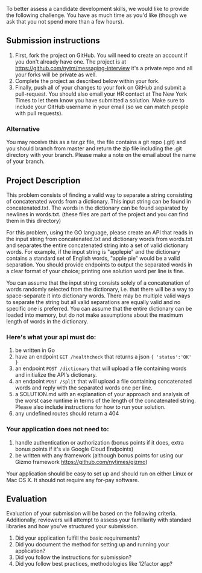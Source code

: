 To better assess a candidate development skills, we would like to provide the following challenge. You have as much time as you'd like (though we ask that you not spend more than a few hours).

## Submission instructions

1. First, fork the project on GitHub. You will need to create an account if you don't already have one. The project is at https://github.com/nytm/messaging-interview it's a private repo and all your forks will be private as well.
2. Complete the project as described below within your fork.
3. Finally, push all of your changes to your fork on GitHub and submit a pull-request. You should also email your HR contact at The New York Times to let them know you have submitted a solution. Make sure to include your GitHub username in your email (so we can match people with pull requests).

### Alternative

You may receive this as a tar.gz file, the file contains a git repo (.git) and you should branch from master and return the zip file including the .git directory with your branch. Please make a note on the email about the name of your branch.

## Project Description

This problem consists of finding a valid way to separate a string consisting of concatenated words from a dictionary. This input string can be found in concatenated.txt. The words in the dictionary can be found separated by newlines in words.txt. (these files are part of the project and you can find them in this directory)

For this problem, using the GO language, please create an API that reads in the input string from concatenated.txt and dictionary words from words.txt and separates the entire concatenated string into a set of valid dictionary words. For example, if the input string is "applepie" and the dictionary contains a standard set of English words, "apple pie" would be a valid separation. You should provide endpoints to output the separated words in a clear format of your choice; printing one solution word per line is fine. 

You can assume that the input string consists solely of a concatenation of words randomly selected from the dictionary, i.e. that there will be a way to space-separate it into dictionary words. There may be multiple valid ways to separate the string but all valid separations are equally valid and no specific one is preferred. You can assume that the entire dictionary can be loaded into memory, but do not make assumptions about the maximum length of words in the dictionary.


### Here's what your api must do:

1. be written in Go
2. have an endpoint `GET /healthcheck` that returns a json `{ 'status':'OK' }`
3. an endpoint `POST /dictionary` that will upload a file containing words and initialize the API’s dictionary.
4. an endpoint `POST /split` that will upload a file containing concatenated words and reply with the separated words one per line.
5. a SOLUTION.md with an explanation of your approach and analysis of the worst case runtime in terms of the length of the concatenated string. Please also include instructions for how to run your solution.
5. any undefined routes should return a 404


### Your application does not need to:

1. handle authentication or authorization (bonus points if it does, extra bonus points if it's via Google Cloud Endpoints)
2. be written with any framework (although bonus points for using our Gizmo framework https://github.com/nytimes/gizmo)

Your application should be easy to set up and should run on either Linux or Mac OS X. It should not require any for-pay software.

## Evaluation

Evaluation of your submission will be based on the following criteria. Additionally, reviewers will attempt to assess your familiarity with standard libraries and how you've structured your submission.

1. Did your application fulfill the basic requirements?
2. Did you document the method for setting up and running your application?
3. Did you follow the instructions for submission?
4. Did you follow best practices, methodologies like 12factor app?
